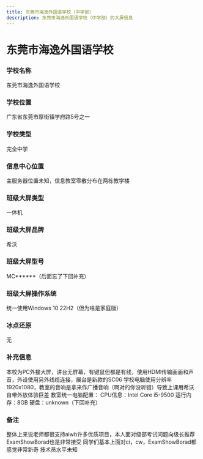 ```yaml
---
title: 东莞市海逸外国语学校（中学部）
description: 东莞市海逸外国语学校（中学部）的大屏信息
---
```


# 东莞市海逸外国语学校

### 学校名称

东莞市海逸外国语学校

### 学校位置

广东省东莞市厚街镇学府路5号之一

### 学校类型

完全中学

### 信息中心位置

主服务器位置未知，信息教室零散分布在两栋教学楼

### 班级大屏类型

一体机

### 班级大屏品牌

希沃

### 班级大屏型号

MC******（后面忘了下回补充）

### 班级大屏操作系统

统一使用Windows 10 22H2（但为啥是家庭版）

### 冰点还原

无

### 补充信息

本校为PC外接大屏，讲台无屏幕，有键鼠但都是有线，使用HDMI传输画面和声音，外设使用另外线缆连接，展台是新款的SC06
学校电脑使用分辨率1920x1080，教室的音响是拿来作广播音响（啊对的你没听错）导致上课用希沃自带外放体验巨差
教室统一电脑配置：
CPU信息：Intel Core i5-9500
运行内存：8GB
硬盘：unknown（下回补充）

### 备注

整体上来说老师都很支持aiwb许多优质项目，本人面对级部考试问题向级长推荐ExamShowBorad也是非常接受
同学们基本上面对ci，cw，ExamShowBorad都感觉非常新奇
技术员水平未知